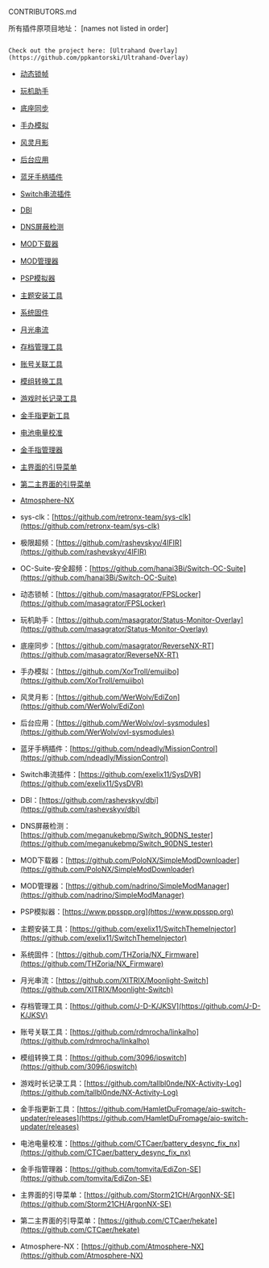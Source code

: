 CONTRIBUTORS.md

所有插件原项目地址：
[names not listed in order]
```markdown# Welcome to My ProjectThis repository contains the Ultrahand Overlay project.

Check out the project here: [Ultrahand Overlay](https://github.com/ppkantorski/Ultrahand-Overlay)
```
- [动态锁帧](https://github.com/masagrator/FPSLocker)
- [玩机助手](https://github.com/masagrator/Status-Monitor-Overlay)
- [底座同步](https://github.com/masagrator/ReverseNX-RT)
- [手办模拟](https://github.com/XorTroll/emuiibo)
- [风灵月影](https://github.com/WerWolv/EdiZon)
- [后台应用](https://github.com/WerWolv/ovl-sysmodules)
- [蓝牙手柄插件](https://github.com/ndeadly/MissionControl)
- [Switch串流插件](https://github.com/exelix11/SysDVR)
- [DBI](https://github.com/rashevskyv/dbi)
- [DNS屏蔽检测](https://github.com/meganukebmp/Switch_90DNS_tester)
- [MOD下载器](https://github.com/PoloNX/SimpleModDownloader)
- [MOD管理器](https://github.com/nadrino/SimpleModManager)
- [PSP模拟器](https://www.ppsspp.org)
- [主题安装工具](https://github.com/exelix11/SwitchThemeInjector)
- [系统固件](https://github.com/THZoria/NX_Firmware)
- [月光串流](https://github.com/XITRIX/Moonlight-Switch)
- [存档管理工具](https://github.com/J-D-K/JKSV)
- [账号关联工具](https://github.com/rdmrocha/linkalho)
- [模组转换工具](https://github.com/3096/ipswitch)
- [游戏时长记录工具](https://github.com/tallbl0nde/NX-Activity-Log)
- [金手指更新工具](https://github.com/HamletDuFromage/aio-switch-updater/releases)
- [电池电量校准](https://github.com/CTCaer/battery_desync_fix_nx)
- [金手指管理器](https://github.com/tomvita/EdiZon-SE)
- [主界面的引导菜单](https://github.com/Storm21CH/ArgonNX-SE)
- [第二主界面的引导菜单](https://github.com/CTCaer/hekate)
- [Atmosphere-NX](https://github.com/Atmosphere-NX)

- sys-clk：[https://github.com/retronx-team/sys-clk](https://github.com/retronx-team/sys-clk)
- 极限超频：[https://github.com/rashevskyv/4IFIR](https://github.com/rashevskyv/4IFIR)
- OC-Suite-安全超频：[https://github.com/hanai3Bi/Switch-OC-Suite](https://github.com/hanai3Bi/Switch-OC-Suite)
- 动态锁帧：[https://github.com/masagrator/FPSLocker](https://github.com/masagrator/FPSLocker)
- 玩机助手：[https://github.com/masagrator/Status-Monitor-Overlay](https://github.com/masagrator/Status-Monitor-Overlay)
- 底座同步：[https://github.com/masagrator/ReverseNX-RT](https://github.com/masagrator/ReverseNX-RT)
- 手办模拟：[https://github.com/XorTroll/emuiibo](https://github.com/XorTroll/emuiibo)
- 风灵月影：[https://github.com/WerWolv/EdiZon](https://github.com/WerWolv/EdiZon)
- 后台应用：[https://github.com/WerWolv/ovl-sysmodules](https://github.com/WerWolv/ovl-sysmodules)
- 蓝牙手柄插件：[https://github.com/ndeadly/MissionControl](https://github.com/ndeadly/MissionControl)
- Switch串流插件：[https://github.com/exelix11/SysDVR](https://github.com/exelix11/SysDVR)
- DBI：[https://github.com/rashevskyv/dbi](https://github.com/rashevskyv/dbi)
- DNS屏蔽检测：[https://github.com/meganukebmp/Switch_90DNS_tester](https://github.com/meganukebmp/Switch_90DNS_tester)
- MOD下载器：[https://github.com/PoloNX/SimpleModDownloader](https://github.com/PoloNX/SimpleModDownloader)
- MOD管理器：[https://github.com/nadrino/SimpleModManager](https://github.com/nadrino/SimpleModManager)
- PSP模拟器：[https://www.ppsspp.org](https://www.ppsspp.org)
- 主题安装工具：[https://github.com/exelix11/SwitchThemeInjector](https://github.com/exelix11/SwitchThemeInjector)
- 系统固件：[https://github.com/THZoria/NX_Firmware](https://github.com/THZoria/NX_Firmware)
- 月光串流：[https://github.com/XITRIX/Moonlight-Switch](https://github.com/XITRIX/Moonlight-Switch)
- 存档管理工具：[https://github.com/J-D-K/JKSV](https://github.com/J-D-K/JKSV)
- 账号关联工具：[https://github.com/rdmrocha/linkalho](https://github.com/rdmrocha/linkalho)
- 模组转换工具：[https://github.com/3096/ipswitch](https://github.com/3096/ipswitch)
- 游戏时长记录工具：[https://github.com/tallbl0nde/NX-Activity-Log](https://github.com/tallbl0nde/NX-Activity-Log)
- 金手指更新工具：[https://github.com/HamletDuFromage/aio-switch-updater/releases](https://github.com/HamletDuFromage/aio-switch-updater/releases)
- 电池电量校准：[https://github.com/CTCaer/battery_desync_fix_nx](https://github.com/CTCaer/battery_desync_fix_nx)
- 金手指管理器：[https://github.com/tomvita/EdiZon-SE](https://github.com/tomvita/EdiZon-SE)
- 主界面的引导菜单：[https://github.com/Storm21CH/ArgonNX-SE](https://github.com/Storm21CH/ArgonNX-SE)
- 第二主界面的引导菜单：[https://github.com/CTCaer/hekate](https://github.com/CTCaer/hekate)
- Atmosphere-NX：[https://github.com/Atmosphere-NX](https://github.com/Atmosphere-NX) 


